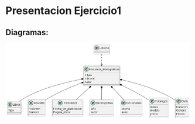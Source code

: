 # Presentacion Ejercicio1

## Diagramas:

![Librería][def]



[def]: out\Ejercicio1\libreria_ejercicio1\libreria_ejercicio1.png

